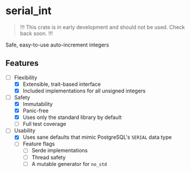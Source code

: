 # serial_int

> !!! This crate is in early development and should not be used. Check back soon. !!!

Safe, easy-to-use auto-increment integers

## Features

- [ ] Flexibility
  - [X] Extensible, trait-based interface
  - [X] Included implementations for all unsigned integers
- [ ] Safety
  - [X] Immutability
  - [X] Panic-free
  - [X] Uses only the standard library by default
  - [ ] Full test coverage
- [ ] Usability
  - [X] Uses sane defaults that mimic PostgreSQL's `SERIAL` data type
  - [ ] Feature flags
    - [ ] Serde implementations
    - [ ] Thread safety
    - [ ] A mutable generator for `no_std`
